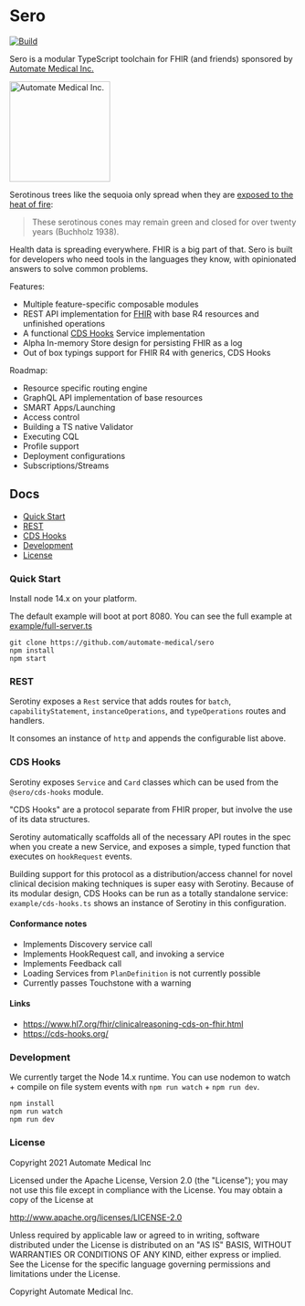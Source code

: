 # Sero

[![Build](https://github.com/Automate-Medical/sero/actions/workflows/build.yaml/badge.svg)](https://github.com/Automate-Medical/sero/actions/workflows/build.yaml)

Sero is a modular TypeScript toolchain for FHIR (and friends) sponsored by [Automate Medical Inc.](https://www.automatemedical.com/)

<img width="176" alt="Automate Medical Inc." src="https://user-images.githubusercontent.com/704789/123880097-31e0ac80-d8ff-11eb-996b-1b852b187e6a.png">

Serotinous trees like the sequoia only spread when they are [exposed to the heat of fire](https://www.nps.gov/parkhistory/online_books/science/12/chap5.htm):

> These serotinous cones may remain green and closed for over twenty years (Buchholz 1938).


Health data is spreading everywhere. FHIR is a big part of that. Sero is built for developers who need tools in the languages they know, with opinionated answers to solve common problems.

Features:
- Multiple feature-specific composable modules 
- REST API implementation for [FHIR](https://www.hl7.org/fhir/http.html) with base R4 resources and unfinished operations
- A functional [CDS Hooks](#cds-hooks) Service implementation
- Alpha In-memory Store design for persisting FHIR as a log
- Out of box typings support for FHIR R4 with generics, CDS Hooks 

Roadmap:
- Resource specific routing engine
- GraphQL API implementation of base resources
- SMART Apps/Launching
- Access control
- Building a TS native Validator
- Executing CQL 
- Profile support
- Deployment configurations
- Subscriptions/Streams


## Docs
* [Quick Start](#quick-start)
* [REST](#rest)
* [CDS Hooks](#cds-hooks)
* [Development](#development)
* [License](#license)

### Quick Start

Install node 14.x on your platform.

The default example will boot at port 8080. You can see the full example at [example/full-server.ts](.example/full-server.ts)

```shell
git clone https://github.com/automate-medical/sero
npm install
npm start
```

### REST

Serotiny exposes a `Rest` service that adds routes for `batch`, `capabilityStatement`, `instanceOperations`, and `typeOperations` routes and handlers.

It consomes an instance of `http` and appends the configurable list above.

### CDS Hooks

Serotiny exposes `Service` and `Card` classes which can be used from the `@sero/cds-hooks` module.

"CDS Hooks" are a protocol separate from FHIR proper, but involve the use of its data structures.

Serotiny automatically scaffolds all of the necessary API routes in the spec when you create a new Service, and exposes a simple, typed function that executes on `hookRequest` events.

Building support for this protocol as a distribution/access channel for novel clinical decision making techniques is super easy with Serotiny. Because of its modular design, CDS Hooks can be run as a totally standalone service: `example/cds-hooks.ts` shows an instance of Serotiny in this configuration.

#### Conformance notes
- Implements Discovery service call
- Implements HookRequest call, and invoking a service
- Implements Feedback call
- Loading Services from `PlanDefinition` is not currently possible
- Currently passes Touchstone with a warning

#### Links
- https://www.hl7.org/fhir/clinicalreasoning-cds-on-fhir.html
- https://cds-hooks.org/

### Development

We currently target the Node 14.x runtime. You can use nodemon to watch + compile on file system events with `npm run watch` + `npm run dev`.

```
npm install
npm run watch
npm run dev
```

### License

Copyright 2021 Automate Medical Inc

Licensed under the Apache License, Version 2.0 (the "License");
you may not use this file except in compliance with the License.
You may obtain a copy of the License at

   http://www.apache.org/licenses/LICENSE-2.0

Unless required by applicable law or agreed to in writing, software
distributed under the License is distributed on an "AS IS" BASIS,
WITHOUT WARRANTIES OR CONDITIONS OF ANY KIND, either express or implied.
See the License for the specific language governing permissions and
limitations under the License.

Copyright Automate Medical Inc.
